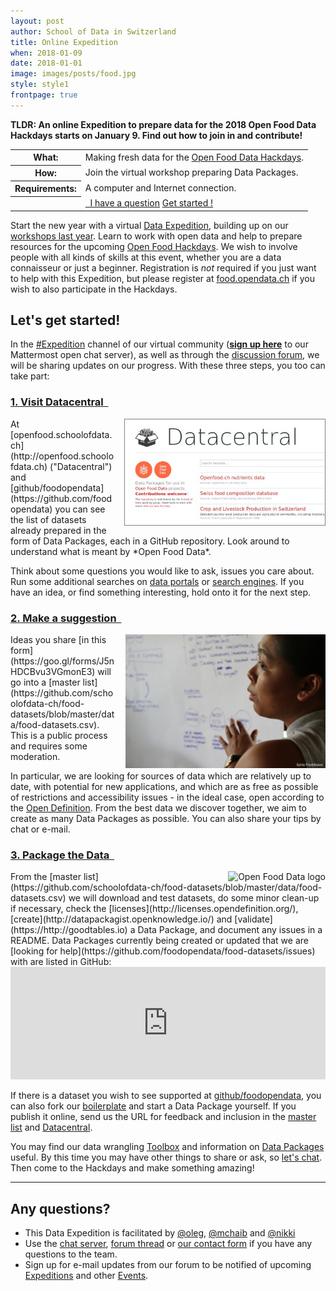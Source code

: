 ```yaml
---
layout: post
author: School of Data in Switzerland
title: Online Expedition
when: 2018-01-09
date: 2018-01-01
image: images/posts/food.jpg
style: style1
frontpage: true
---
```


**TLDR: An online Expedition to prepare data for the 2018 Open Food Data Hackdays starts on January 9. Find out how to join in and contribute!**

<table>
<tr><th>What:</th><td>Making fresh data for the <a href="https://food.opendata.ch/#hackdays">Open Food Data Hackdays</a>.</td></tr>
<tr><th>How:</th><td>Join the virtual workshop preparing Data Packages.</td></tr>
<tr><th>Requirements:</th><td>A computer and Internet connection.</td></tr>
<tr><th></th><td><a href="#contact" class="button special"><i style="color:white" class="fa fa-question-circle-o" aria-hidden="true"></i>&nbsp; I have a question</a>&nbsp;<a href="#register" class="button">Get started ! <i style="color:#ed0" class="fa fa-lemon-o" aria-hidden="true"></i> <i style="color:#5d5" class="fa fa-lightbulb-o" aria-hidden="true"></i> <i style="color:#ff6943" class="fa fa-cutlery" aria-hidden="true"></i></a></td></tr>
</table>

Start the new year with a virtual [Data Expedition](http://schoolofdata.org/data-expeditions/), building up on our [workshops last year](/2017/01/14/Food-Data-Expedition.html). Learn to work with open data and help to prepare resources for the upcoming [Open Food Hackdays](http://food.opendata.ch). We wish to involve people with all kinds of skills at this event, whether you are a data connaisseur or just a beginner. Registration is *not* required if you just want to help with this Expedition, but please register at [food.opendata.ch](http://food.opendata.ch) if you wish to also participate in the Hackdays.

<a name="register"></a>
## Let's get started!

In the [#Expedition](https://enguete.schoolofdata.ch/food/channels/expedition) channel of our virtual community (**[sign up here](https://enguete.schoolofdata.ch/signup_user_complete/?id=d5sor7paep8gtxtbah94yozjea)** to our Mattermost open chat server), as well as through the [discussion forum](https://forum.schoolofdata.ch/t/9-1-food-data-expedition/325/1), we will be sharing updates on our progress. With these three steps, you too can take part:

### <a href="http://openfood.schoolofdata.ch" class="button special">1. Visit Datacentral &nbsp;<i style="color:#ed0" class="fa fa-lemon-o fa-5" aria-hidden="true"></i></a>

<img align="right" style="margin-left:1em; border:1px solid grey" title="Screenshot of Datacentral" src="/images/posts/food-dc.jpg" width="320">
At [openfood.schoolofdata.ch](http://openfood.schoolofdata.ch) ("Datacentral") and [github/foodopendata](https://github.com/foodopendata) you can see the list of datasets already prepared in the form of Data Packages, each in a GitHub repository. Look around to understand what is meant by *Open Food Data*.

Think about some questions you would like to ask, issues you care about. Run some additional searches on [data portals](http://opendata.swiss) or [search engines](https://en.wikipedia.org/wiki/List_of_search_engines). If you have an idea, or find something interesting, hold onto it for the next step.

### <a href="https://goo.gl/forms/J5nHDCBvu3VGmonE3" class="button special">2. Make a suggestion &nbsp;<i style="color:#5e5" class="fa fa-lightbulb-o fa-5" aria-hidden="true"></i></a>

<img align="right" style="margin-left:1em" title="Angelica by Sylvia Fredriksson" src="/images/camps/Angelica_sm_attributed.jpg" width="320">
Ideas you share [in this form](https://goo.gl/forms/J5nHDCBvu3VGmonE3) will go into a [master list](https://github.com/schoolofdata-ch/food-datasets/blob/master/data/food-datasets.csv). This is a public process and requires some moderation.

In particular, we are looking for sources of data which are relatively up to date, with potential for new applications, and which are as free as possible of restrictions and accessibility issues - in the ideal case, open according to the [Open Definition](http://opendefinition.org/). From the best data we discover together, we aim to create as many Data Packages as possible. You can also share your tips by chat or e-mail.

### <a href="http://openfood.schoolofdata.ch/about/" class="button special">3. Package the Data &nbsp;<i style="color:#ff6943" class="fa fa-cutlery fa-5" aria-hidden="true"></i></a>

<img align="right" style="margin-left:1em" title="Open Food Data logo" src="https://food.opendata.ch/wp-content/themes/food.opendata.ch/images/logo.png">
From the [master list](https://github.com/schoolofdata-ch/food-datasets/blob/master/data/food-datasets.csv) we will download and test datasets, do some minor clean-up if necessary, check the [licenses](http://licenses.opendefinition.org/), [create](http://datapackagist.openknowledge.io/) and [validate](https://http://goodtables.io) a Data Package, and document any issues in a README. Data Packages currently being created or updated that we are [looking for help](https://github.com/foodopendata/food-datasets/issues) with are listed in GitHub:
<iframe src="https://azu.github.io/github-issue-widget/?owner=foodopendata&repo=food-datasets&limit=5&random" allowtransparency="true" frameborder="0" scrolling="0" width="100%" height="180"></iframe>

If there is a dataset you wish to see supported at [github/foodopendata](https://github.com/foodopendata), you can also fork our [boilerplate](https://github.com/schoolofdata-ch/datapackage-boilerplate) and start a Data Package yourself. If you publish it online, send us the URL for feedback and inclusion in the [master list](https://github.com/schoolofdata-ch/food-datasets/blob/master/data/food-datasets.csv) and [Datacentral](http://openfood.schoolofdata.ch).

You may find our data wrangling [Toolbox](http://toolbox.schoolofdata.ch) and information on [Data Packages](http://openfood.schoolofdata.ch/about/) useful. By this time you may have other things to share or ask, so [let's chat](#register). Then come to the Hackdays and make something amazing!

---
<a name="contact"></a>
## Any questions?

- This Data Expedition is facilitated by [@oleg](https://forum.schoolofdata.ch/users/oleg/), [@mchaib](https://forum.schoolofdata.ch/users/mchaib/) and [@nikki](https://forum.schoolofdata.ch/users/nikki/)
- Use the [chat server](https://enguete.schoolofdata.ch/food/channels/expedition), [forum thread](https://forum.schoolofdata.ch/t/9-1-food-data-expedition/325/2) or [our contact form](http://schoolofdata.ch#contact) if you have any questions to the team.
- Sign up for e-mail updates from our forum to be notified of upcoming [Expeditions](https://forum.schoolofdata.ch/c/expeditions) and other [Events](https://forum.schoolofdata.ch/c/events).
